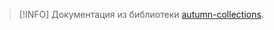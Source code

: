 > [!INFO]
> Документация из библиотеки [autumn-collections](../../autumn-collections/index.md).

<!--@include: @/api/autumn-collections/Прилепляемые-коллекции/Соответствие.md-->
